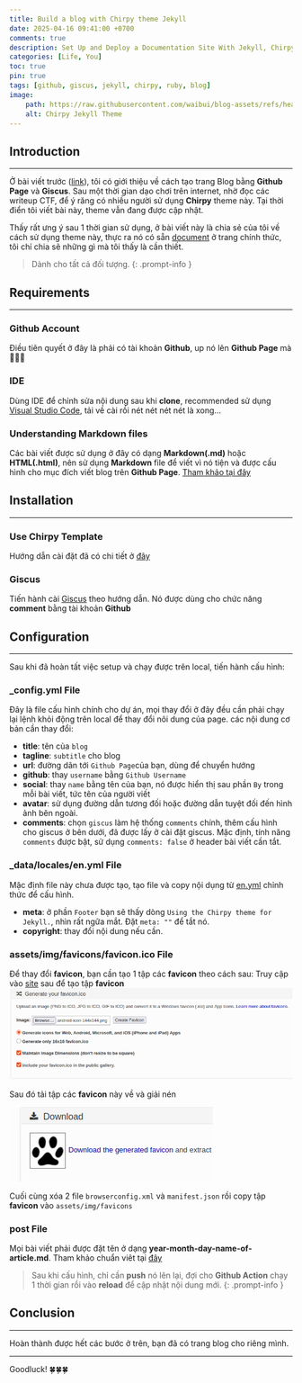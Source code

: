 ```yaml
---
title: Build a blog with Chirpy theme Jekyll
date: 2025-04-16 09:41:00 +0700
comments: true
description: Set Up and Deploy a Documentation Site With Jekyll, Chirpy, Giscus
categories: [Life, You]
toc: true
pin: true
tags: [github, giscus, jekyll, chirpy, ruby, blog]
image:
    path: https://raw.githubusercontent.com/waibui/blog-assets/refs/heads/main/imgs/posts/2025-04-26-github-giscus-jekyII-theme/chirpy.png
    alt: Chirpy Jekyll Theme
---
```


## Introduction
---
Ở bài viết trước ([link](https://waibui.github.io/posts/how-to-create-my-blog-website/)), tôi có giới thiệu về cách tạo trang Blog bằng **Github Page** và **Giscus**. Sau một thời gian dạo chơi trên internet, nhờ đọc các writeup CTF, để ý răng có nhiều người sử dụng **Chirpy** theme này. Tại thời điển tôi viết bài này, theme vẫn đang được cập nhật. 

Thấy rất ưng ý sau 1 thời gian sử dụng, ở bài viết này là chia sẻ của tôi về cách sử dụng theme này, thực ra nó có sẵn [document](https://chirpy.cotes.page/) ở trang chính thức, tôi chỉ chia sẽ những gì mà tôi thấy là cần thiết.

> Dành cho tất cả đối tượng.
{: .prompt-info }

## Requirements
---
### Github Account
Điều tiên quyết ở đây là phải có tài khoản **Github**, up nó lên **Github Page** mà 🤡🤡🤡

### IDE
Dùng IDE để chỉnh sửa nội dung sau khi **clone**, recommended sử dụng [Visual Studio Code](https://code.visualstudio.com/), tải về cài rồi nét nét nét nét là xong...

### Understanding Markdown files
Các bài viết được sử dụng ở đây có dạng **Markdown(.md)** hoặc **HTML(.html)**, nên sử dụng **Markdown** file để viết vì nó tiện và được cấu hình cho mục đích viết blog trên **Github Page**. [Tham khảo tại đây](https://markdownlivepreview.com/)

## Installation
---
### Use Chirpy Template
Hướng dẫn cài đặt đã có chi tiết ở [đây](https://chirpy.cotes.page/posts/getting-started/)

### Giscus
Tiến hành cài [Giscus](https://giscus.app/vi) theo hướng dẫn. Nó được dùng cho chức năng **comment** bằng tài khoản **Github**

## Configuration
---
Sau khi đã hoàn tất việc setup và chạy được trên local, tiến hành cấu hình:
### _config.yml File
Đây là file cấu hình chính cho dự án, mọi thay đổi ở đây đều cần phải chạy lại lệnh khỏi động trên local để thay đổi nôi dung của page. các nội dung cơ bản cần thay đổi:
* **title**: tên của `blog`
* **tagline**: `subtitle` cho blog
* **url**: đường dãn tới `Github Page`của bạn, dùng để chuyển hướng
* **github**: thay `username` bằng `Github Username` 
* **social**: thay `name` bằng tên của bạn, nó được hiển thị sau phần `By` trong mỗi bài viết, tức tên của người viết
* **avatar**: sử dụng đường dẫn tương đối hoặc đường dẫn tuyệt đối đến hình ảnh bên ngoài.
* **comments**: chọn `giscus` làm hệ thống `comments` chính, thêm cấu hình cho giscus ở bên dưới, đã được lấy ở cài đặt giscus. Mặc định, tính năng `comments` được bật, sử dụng `comments: false` ở header bài viết cần tắt.

### _data/locales/en.yml File
Mặc định file này chưa được tạo, tạo file và copy nội dụng từ [en.yml](https://github.com/cotes2020/jekyll-theme-chirpy/blob/master/_data/locales/en.yml) chỉnh thức để cấu hình.
* **meta**: ở phần `Footer` bạn sẽ thấy dòng `Using the Chirpy theme for Jekyll.`, nhìn rất ngữa mắt. Đặt `meta: ""` để tắt nó.
* **copyright**: thay đổi nội dung nếu cần.

### assets/img/favicons/favicon.ico File
Để thay đổi **favicon**, bạn cần tạo 1 tập các **favicon** theo cách sau:
Truy cập vào [site](https://www.favicon-generator.org/) sau để tạo tập **favicon**
![favicon](https://raw.githubusercontent.com/waibui/blog-assets/refs/heads/main/imgs/posts/2025-04-26-github-giscus-jekyII-theme/create_favicon.png)

Sau đó tải tập các **favicon** này về và giải nén

![Download favicon](https://raw.githubusercontent.com/waibui/blog-assets/refs/heads/main/imgs/posts/2025-04-26-github-giscus-jekyII-theme/download_favicon.png)

Cuối cùng xóa 2 file `browserconfig.xml` và `manifest.json` rồi copy tập **favicon** vào `assets/img/favicons`

### post File
Mọi bài viết phải được đặt tên ở dạng **year-month-day-name-of-article.md**. Tham khảo chuẩn viêt tại [đây](https://chirpy.cotes.page/posts/write-a-new-post/)

> Sau khi cấu hình, chỉ cần **push** nó lên lại, đợi cho **Github Action** chạy 1 thời gian rồi vào **reload** để cập nhật nội dung mới.
{: .prompt-info }

## Conclusion
---
Hoàn thành được hết các bước ở trên, bạn đã có trang blog cho riêng mình. 

---
Goodluck! 🍀🍀🍀